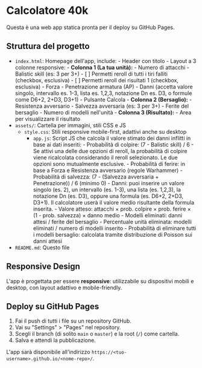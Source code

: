# Calcolatore 40k

Questa è una web app statica pronta per il deploy su GitHub Pages.


## Struttura del progetto
- `index.html`: Homepage dell'app, include:
		- Header con titolo
		- Layout a 3 colonne responsive:
			- **Colonna 1 (La tua unità):**
				- Numero di attacchi
				   - Balistic skill (es: 3 per 3+)
				   - [ ] Permetti reroll di tutti i tiri falliti (checkbox, esclusiva)
				   - [ ] Permetti reroll dei risultati 1 (checkbox, esclusiva)
				- Forza
				- Penetrazione armatura (AP)
					- Danni (accetta valore singolo, intervallo es. 1-3, lista es. 1,2,3, notazione Dn es. D3, o formule come D6+2, 2+D3, D3+1)
				- Pulsante Calcola
			- **Colonna 2 (Bersaglio):**
				- Resistenza avversario
				- Salvezza avversaria (es: 3 per 3+)
				- Ferite del bersaglio
				- Numero di modelli nell'unità
			- **Colonna 3 (Risultato):**
				- Area per visualizzare il risultato
- `assets/`: Cartella per immagini, stili CSS e JS
	- `style.css`: Stili responsive mobile-first, adattivi anche su desktop
		- `app.js`: Script JS che calcola il valore stimato dei danni inflitti in base ai dati inseriti:
				- Probabilità di colpire: (7 - Balistic skill) / 6
				- Se attivi una delle due opzioni di reroll, la probabilità di colpire viene ricalcolata considerando il reroll selezionato. Le due opzioni sono mutualmente esclusive.
			   - Probabilità di ferire: in base a Forza e Resistenza avversario (regole Warhammer)
			   - Probabilità di salvezza: (7 - (Salvezza avversaria + Penetrazione)) / 6 (minimo 0)
				- Danni: puoi inserire un valore singolo (es. 2), un intervallo (es. 1-3), una lista (es. 1,2,3), la notazione Dn (es. D3), oppure una formula (es. D6+2, 2+D3, D3+1). Il calcolatore userà il valore medio risultante della formula inserita.
			   - Valore atteso: attacchi × prob. colpire × prob. ferire × (1 - prob. salvezza) × danno medio
			   - Modelli eliminati: danni attesi / ferite del bersaglio
			   - Percentuale unità eliminata: modelli eliminati / numero di modelli inserito
			   - Probabilità di eliminare tutti i modelli bersaglio: calcolata tramite distribuzione di Poisson sui danni attesi
- `README.md`: Questo file

## Responsive Design
L'app è progettata per essere **responsive**: utilizzabile su dispositivi mobili e desktop, con layout adattivo e mobile-friendly.

## Deploy su GitHub Pages
1. Fai il push di tutti i file su un repository GitHub.
2. Vai su "Settings" > "Pages" nel repository.
3. Scegli il branch (di solito `main` o `master`) e la root (`/`) come cartella.
4. Salva e attendi la pubblicazione.

L'app sarà disponibile all'indirizzo `https://<tuo-username>.github.io/<nome-repo>/`.
